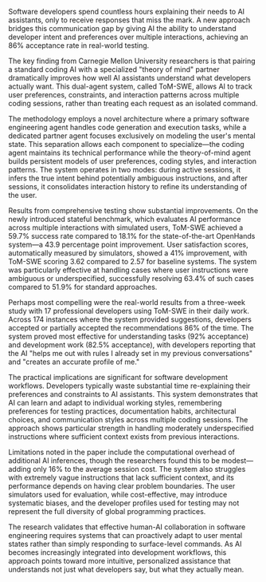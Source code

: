 Software developers spend countless hours explaining their needs to AI assistants, only to receive responses that miss the mark. A new approach bridges this communication gap by giving AI the ability to understand developer intent and preferences over multiple interactions, achieving an 86% acceptance rate in real-world testing.

The key finding from Carnegie Mellon University researchers is that pairing a standard coding AI with a specialized "theory of mind" partner dramatically improves how well AI assistants understand what developers actually want. This dual-agent system, called ToM-SWE, allows AI to track user preferences, constraints, and interaction patterns across multiple coding sessions, rather than treating each request as an isolated command.

The methodology employs a novel architecture where a primary software engineering agent handles code generation and execution tasks, while a dedicated partner agent focuses exclusively on modeling the user's mental state. This separation allows each component to specialize—the coding agent maintains its technical performance while the theory-of-mind agent builds persistent models of user preferences, coding styles, and interaction patterns. The system operates in two modes: during active sessions, it infers the true intent behind potentially ambiguous instructions, and after sessions, it consolidates interaction history to refine its understanding of the user.

Results from comprehensive testing show substantial improvements. On the newly introduced stateful benchmark, which evaluates AI performance across multiple interactions with simulated users, ToM-SWE achieved a 59.7% success rate compared to 18.1% for the state-of-the-art OpenHands system—a 43.9 percentage point improvement. User satisfaction scores, automatically measured by simulators, showed a 41% improvement, with ToM-SWE scoring 3.62 compared to 2.57 for baseline systems. The system was particularly effective at handling cases where user instructions were ambiguous or underspecified, successfully resolving 63.4% of such cases compared to 51.9% for standard approaches.

Perhaps most compelling were the real-world results from a three-week study with 17 professional developers using ToM-SWE in their daily work. Across 174 instances where the system provided suggestions, developers accepted or partially accepted the recommendations 86% of the time. The system proved most effective for understanding tasks (92% acceptance) and development work (82.5% acceptance), with developers reporting that the AI "helps me out with rules I already set in my previous conversations" and "creates an accurate profile of me."

The practical implications are significant for software development workflows. Developers typically waste substantial time re-explaining their preferences and constraints to AI assistants. This system demonstrates that AI can learn and adapt to individual working styles, remembering preferences for testing practices, documentation habits, architectural choices, and communication styles across multiple coding sessions. The approach shows particular strength in handling moderately underspecified instructions where sufficient context exists from previous interactions.

Limitations noted in the paper include the computational overhead of additional AI inferences, though the researchers found this to be modest—adding only 16% to the average session cost. The system also struggles with extremely vague instructions that lack sufficient context, and its performance depends on having clear problem boundaries. The user simulators used for evaluation, while cost-effective, may introduce systematic biases, and the developer profiles used for testing may not represent the full diversity of global programming practices.

The research validates that effective human-AI collaboration in software engineering requires systems that can proactively adapt to user mental states rather than simply responding to surface-level commands. As AI becomes increasingly integrated into development workflows, this approach points toward more intuitive, personalized assistance that understands not just what developers say, but what they actually mean.